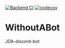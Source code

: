 [![Backend CI](https://github.com/WithoutAName25/WithoutABot/actions/workflows/backendCI.yml/badge.svg)](https://github.com/WithoutAName25/WithoutABot/actions/workflows/backendCI.yml)
[![codecov](https://codecov.io/gh/WithoutAName25/WithoutABot/branch/master/graph/badge.svg?token=RSRFO1EPVA)](https://codecov.io/gh/WithoutAName25/WithoutABot)
# WithoutABot
JDA-discord-bot